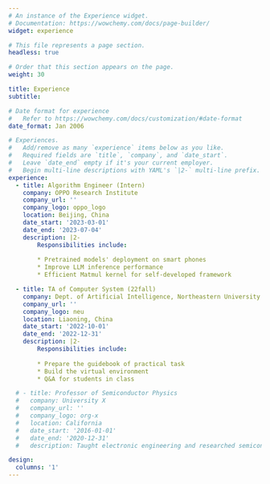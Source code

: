 ```yaml
---
# An instance of the Experience widget.
# Documentation: https://wowchemy.com/docs/page-builder/
widget: experience

# This file represents a page section.
headless: true

# Order that this section appears on the page.
weight: 30

title: Experience
subtitle:

# Date format for experience
#   Refer to https://wowchemy.com/docs/customization/#date-format
date_format: Jan 2006

# Experiences.
#   Add/remove as many `experience` items below as you like.
#   Required fields are `title`, `company`, and `date_start`.
#   Leave `date_end` empty if it's your current employer.
#   Begin multi-line descriptions with YAML's `|2-` multi-line prefix.
experience:
  - title: Algorithm Engineer (Intern)
    company: OPPO Research Institute
    company_url: ''
    company_logo: oppo_logo
    location: Beijing, China
    date_start: '2023-03-01'
    date_end: '2023-07-04'
    description: |2-
        Responsibilities include:
        
        * Pretrained models' deployment on smart phones
        * Improve LLM inference performance
        * Efficient Matmul kernel for self-developed framework

  - title: TA of Computer System (22fall)
    company: Dept. of Artificial Intelligence, Northeastern University
    company_url: ''
    company_logo: neu
    location: Liaoning, China
    date_start: '2022-10-01'
    date_end: '2022-12-31'
    description: |2-
        Responsibilities include:
        
        * Prepare the guidebook of practical task
        * Build the virtual environment
        * Q&A for students in class

  # - title: Professor of Semiconductor Physics
  #   company: University X
  #   company_url: ''
  #   company_logo: org-x
  #   location: California
  #   date_start: '2016-01-01'
  #   date_end: '2020-12-31'
  #   description: Taught electronic engineering and researched semiconductor physics.

design:
  columns: '1'
---
```

